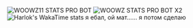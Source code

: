 ![WOOWZ11 STATS PRO BOT](https://github-readme-stats.vercel.app/api?username=woowz11&locale=ru&theme=shadow_red&border_radius=30) ![WOOWZ STATS PRO BOT X2](https://github-readme-stats.vercel.app/api/top-langs/?username=woowz11&layout=donut&locale=ru&theme=shadow_red&border_radius=30) ![Harlok's WakaTime stats](https://github-readme-stats.vercel.app/api/wakatime?username=woowz11)
я ебал, ой мат...... я потом сделаю
